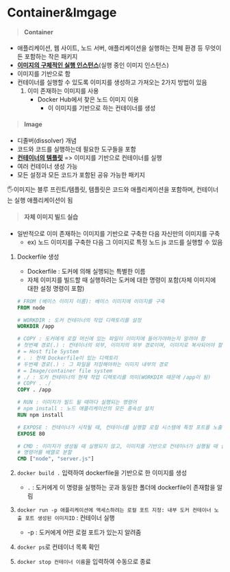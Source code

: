 # Container&Imgage

> #### Container

- 애플리케이션, 웹 사이트, 노드 서버, 애플리케이션을 실행하는 전체 환경 등 무엇이든 포함하는 작은 패키지
- **<u>이미지의 구체적인 실행 인스턴스</u>**(실행 중인 이미지 인스턴스)
- 이미지를 기반으로 함
- 컨테이너를 실행할 수 있도록 이미지를 생성하고 가져오는 2가지 방법이 있음
  1. 이미 존재하는 이미지를 사용
     - Docker Hub에서 찾은 노드 이미지 이용
       - 이 이미지를 기반으로 하는 컨테이너를 생성



> #### Image

- 디졸버(dissolver) 개념
- 코드와 코드를 실행하는데 필요한 도구들을 포함
- <u>**컨테이너의 템플릿**</u> => 이미지를 기반으로 컨테이너를 실행
- 여러 컨테이너 생성 가능
- 모든 설정과 모든 코드가 포함된 공유 가능한 패키지

🖐이미지는 블루 프린트/템플릿, 템플릿은 코드와 애플리케이션을 포함하며, 컨테이너는 실행 애플리케이션이 됨





> #### 자체 이미지 빌드 실습

- 일반적으로 이미 존재하는 이미지를 기반으로 구축한 다음 자신만의 이미지를 구축
  - ex) 노드 이미지를 구축한 다음 그 이미지로 특정 노드 js 코드를 실행할 수 있음

1. Dockerfile 생성

   - Dockerfile : 도커에 의해 실행되는 특별한 이름
   - 자체 이미지를 빌드할 때 실행하려는 도커에 대한 명령이 포함(자체 이미지에 대한 설정 명령이 포함)

   ```dockerfile
   # FROM (베이스 이미지 이름): 베이스 이미지에 이미지를 구축
   FROM node
   
   # WORKDIR : 도커 컨테이너의 작업 디렉토리를 설정
   WORKDIR /app
   
   # COPY : 도커에게 로컬 머신에 있는 파일이 이미지에 들어가야하는지 알려야 함
   # 첫번째 경로(.) : 컨테이너의 외부, 이미지의 외부 경로이며, 이미지로 복사되어야 할 파일이 있는 곳
   # = Host file System
   # . : 현재 Dockerfile이 있는 디렉토리
   # 두번째 경로(.) : 그 파일을 저장해야하는 이미지 내부의 경로
   # = Image/container file system
   # ./ : 도커 컨테이너의 현재 작업 디렉토리를 의미(WORKDIR 때문에 /app이 됨)
   # COPY . ./
   COPY . /app
   
   # RUN : 이미지가 빌드 될 때마다 실행되는 명령어
   # npm install : 노드 애플리케이션의 모든 종속성 설치
   RUN npm install
   
   # EXPOSE : 컨테이너가 시작될 때, 컨테이너를 실행할 로컬 시스템에 특정 포트를 노출하고 싶다는 것을 도커에게 알림 
   EXPOSE 80
   
   # CMD : 이미지가 생성될 때 실행되지 않고, 이미지를 기반으로 컨테이너가 실행될 때 실행됨
   # 명령어를 배열로 분할
   CMD ["node", "server.js"]
   ```

2. `docker build .` 입력하여 dockerfile을 기반으로 한 이미지를 생성

   - `.` : 도커에게 이 명령을 실행하는 곳과 동일한 폴더에  dockerfile이 존재함을 알림

3. `docker run -p 애플리케이션에 액세스하려는 로컬 포트 지정: 내부 도커 컨테이너 노출 포트 생성된 이미지ID` : 컨테이너 실행

   - -p : 도커에게 어떤 로컬 포트가 있는지 알려줌

4. `docker ps`로 컨테이너 목록 확인

5. `docker stop 컨테이너 이름`을 입력하여 수동으로 종료